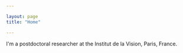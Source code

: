 ```yaml
---

layout: page
title: "Home"

---
```


I'm a postdoctoral researcher at the Institut de la Vision, Paris, France. 
